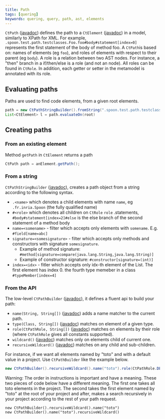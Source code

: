 ```yaml
---
title: Path
tags: [quering]
keywords: quering, query, path, ast, elements
---
```


`CtPath` ([javadoc](http://spoon.gforge.inria.fr/mvnsites/spoon-core/apidocs/spoon/reflect/path/CtPath.html)) 
defines the path to a `CtElement` ([javadoc](http://spoon.gforge.inria.fr/mvnsites/spoon-core/apidocs/spoon/reflect/declaration/CtElement.html)) 
in a model, similarly to XPath for XML. For example, `.spoon.test.path.testclasses.Foo.foo#body#statement[index=0]` represents the first statement of the body of method foo.
A `CtPath`is based on: names of elements (eg `foo`), and roles of elements with respect to their parent (eg `body`).
A role is a relation between two AST nodes.
For instance, a "then" branch in a if/then/else is a role (and not an node). All roles can be found in `CtRole`. In addition, each getter or setter in the metamodel is annotated with its role.

## Evaluating paths

Paths are used to find code elements, from a given root elements. 

```java
path = new CtPathStringBuilder().fromString(".spoon.test.path.testclasses.Foo.foo#body#statement[index=0]");
List<CtElement> l = path.evaluateOn(root)
```

## Creating paths

### From an existing element

Method `getPath` in `CtElement` returns a path

```java
CtPath path = anElement.getPath();
```

### From a string

`CtPathStringBuilder` ([javadoc](http://spoon.gforge.inria.fr/mvnsites/spoon-core/apidocs/spoon/reflect/path/CtPathStringBuilder.html)), creates a path object from a string according to the following 
syntax. 
* `.<name>` which denotes a child elements with name `name`, eg `.fr.inria.Spoon` (the fully qualified name)
* `#<role>` which denotes all children on `CtRole` `role` .statements, `#body#statement[index=2]#else` is the else branch of the second statement of a method body
* `name=<somename>` - filter which accepts only elements with `somename`. E.g. `#field[name=abc]`
* `signature=<somesignature>` - filter which accepts only methods and constructors with signature `somesignature`.
  * Example of method signature: `#method[signature=compare(java.lang.String,java.lang.String)]`
  * Example of constructor signature: `#constructor[signature=(int)]`
* `index=<idx>` - fitler which accepts only idx-th element of the List. The first element has index 0. the fourth type memeber in a class `#typeMember[index=4]`

### From the API

The low-level `CtPathBuilder` ([javadoc](http://spoon.gforge.inria.fr/mvnsites/spoon-core/apidocs/spoon/reflect/path/CtPathBuilder.html)), it defines a fluent api to build  your path:

- `name(String, String[])` ([javadoc](http://spoon.gforge.inria.fr/mvnsites/spoon-core/apidocs/spoon/reflect/path/CtPathBuilder.html#name-java.lang.String-java.lang.String:A...-)) 
adds a name matcher to the current path.
- `type(Class, String[])` ([javadoc](http://spoon.gforge.inria.fr/mvnsites/spoon-core/apidocs/spoon/reflect/path/CtPathBuilder.html#type-java.lang.Class-java.lang.String:A...-)) 
matches on element of a given type.
- `role(CtPathRole, String[])` ([javadoc](http://spoon.gforge.inria.fr/mvnsites/spoon-core/apidocs/spoon/reflect/path/CtPathBuilder.html#role-spoon.reflect.path.CtPathRole-java.lang.String:A...-)) 
matches on elements by their role (where `CtPathRole` gives all constants supported).
- `wildcard()` ([javadoc](http://spoon.gforge.inria.fr/mvnsites/spoon-core/apidocs/spoon/reflect/path/CtPathBuilder.html#wildcard--)) 
matches only on elements child of current one.
- `recursiveWildcard()` ([javadoc](http://spoon.gforge.inria.fr/mvnsites/spoon-core/apidocs/spoon/reflect/path/CtPathBuilder.html#recursiveWildcard--)) 
matches on any child and sub-children.

For instance, if we want all elements named by "toto" and with a default value in 
a project. Use `CtPathBuilder` like the example below.

```java
new CtPathBuilder().recursiveWildcard().name("toto").role(CtPathRole.DEFAULT_VALUE).build();
```

Warning: The order in instructions is important and have a meaning. These two pieces of code below have
a different meaning. The first one takes all toto elements in the project. The second takes 
the first element named by "toto" at the root of your project and after, makes a search recursively
in your project according to the rest of your path request.

```
new CtPathBuilder().recursiveWildcard().name("toto")
new CtPathBuilder().name("toto").recursiveWildcard()
```
